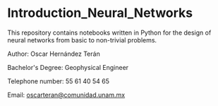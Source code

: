 # Introduction_Neural_Networks
This repository contains notebooks written in Python for the design of neural networks from basic to non-trivial problems.

Author: Oscar Hernández Terán

Bachelor's Degree: Geophysical Engineer

Telephone number: 55 61 40 54 65

Email: oscarteran@comunidad.unam.mx
